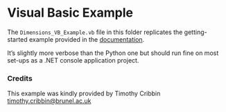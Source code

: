 # Visual Basic Example

The `Dimensions_VB_Example.vb` file in this folder replicates the getting-started example provided in the [documentation](https://docs.dimensions.ai/dsl/api.html). 

It’s slightly more verbose than the Python one but should run fine on most set-ups as a .NET console application project.

### Credits

This example was kindly provided by Timothy Cribbin <timothy.cribbin@brunel.ac.uk>